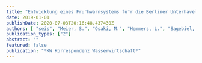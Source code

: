 ```yaml
---
title: "Entwicklung eines Fru¨hwarnsystems fu¨r die Berliner Unterhavel"
date: 2019-01-01
publishDate: 2020-07-03T20:16:48.437430Z
authors: [ "seis", "Meier, S.", "Osaki, M.", "Hemmers, L.", "Sagebiel, D.", "Hoppe, S.", "Köhler, A.", "Gnirß, R.", "rouault", "Szewzyk, R. G." ]
publication_types: ["2"]
abstract: ""
featured: false
publication: "*KW Korrespondenz Wasserwirtschaft*"
---
```


